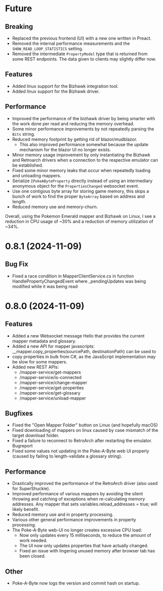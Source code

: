 # Future

## Breaking

* Replaced the previous frontend (UI) with a new one written in Preact.
* Removed the internal performance measurements and the `SHOW_READ_LOOP_STATISTICS` setting.
* Removed the intermediate `PropertyModel` type that is returned from some REST endpoints. The data given to clients may slightly differ now.

## Features

* Added linux support for the Bizhawk integration tool.
* Added linux support for the Bizhawk driver.

## Performance

* Improved the performance of the bizhawk driver by being smarter with the work done per read and reducing the memory overhead.
* Some minor performance improvements by not repeatedly parsing the `Bits` string.
* Reduced memory footprint by getting rid of blazor/mudblazor.
  * This also improved performance somewhat because the update mechanism for the blazor UI no longer exists.
* Minor memory usage improvement by only instantiating the Bizhawk and Retroarch drivers when a connection to the respective
  emulator can be established.
* Fixed some minor memory leaks that occur when repeatedly loading and unloading mappers.
* Serialize `IPokeAByteProperty` directly instead of using an intermediary anonymous object for the `PropertiesChanged` websocket event.
* Use one contigous byte array for storing game memory, this skips a bunch of work to find the proper `ByteArray` based on address and length.
* Reduced memory use and memory-churn.

Overall, using the Pokemon Emerald mapper and Bizhawk on Linux, I see a reduction in CPU usage of ~30% and a reduction 
of memory utilization of ~34%. 

# 0.8.1 (2024-11-09)
## Bug Fix

* Fixed a race condition in MapperClientService.cs in function HandlePropertyChangedEvent where _pendingUpdates was being modified while it was being read

# 0.8.0 (2024-11-09)

## Features

* Added a new Websocket message Hello that provides the current mapper metadata and glossary.
* Added a new API for mapper javascripts: __mapper.copy_properties(sourcePath, destinationPath) can be used to
* copy properties in bulk from C#, as the JavaScript implementation may be slow for some mappers.
* Added new REST APIs:
	* /mapper-service/get-mappers
	* /mapper-service/is-connected
	* /mapper-service/change-mapper
	* /mapper-service/get-properties
	* /mapper-service/get-glossary
	* /mapper-service/unload-mapper

## Bugfixes

* Fixed the "Open Mapper Folder" button on Linux (and hopefully macOS)
* Fixed downloading of mappers on linux caused by case mismatch of the target download folder.
* Fixed a failure to reconnect to RetroArch after restarting the emulator. Bugreport
* Fixed some values not updating in the Poke-A-Byte web UI properly (caused by failing to length-validate a glossary string).

## Performance

* Drastically improved the performance of the RetroArch driver (also used for SuperShuckie).
* Improved performance of various mappers by avoiding the silent throwing and catching of exceptions when
    re-calculating memory addresses. Any mapper that sets variables.reload_addresses = true; will likely benefit.
* Reduced memory use and in property processing.
* Various other general performance improvements in property processing.
* The Poke-A-Byte web-UI no longer creates excessive CPU load:
    * Now only updates every 15 milliseconds, to reduce the amount of work needed.
    * The UI now only updates properties that have actually changed.
    * Fixed an issue with lingering unused memory after browser tab has been closed.

## Other

* Poke-A-Byte now logs the version and commit hash on startup.
